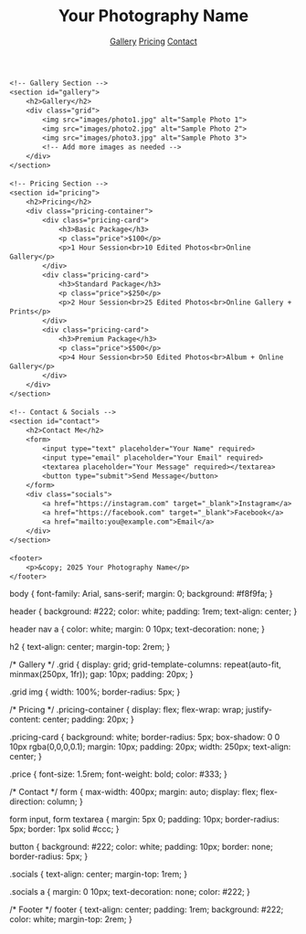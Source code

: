 
<!DOCTYPE html>
<html lang="en">
<head>
    <meta charset="UTF-8">
    <meta name="viewport" content="width=device-width, initial-scale=1.0">
    <title>Your Photography Name</title>
    <link rel="stylesheet" href="styles.css">
</head>
<body>
    <header>
        <h1>Your Photography Name</h1>
        <nav>
            <a href="#gallery">Gallery</a>
            <a href="#pricing">Pricing</a>
            <a href="#contact">Contact</a>
        </nav>
    </header>

    <!-- Gallery Section -->
    <section id="gallery">
        <h2>Gallery</h2>
        <div class="grid">
            <img src="images/photo1.jpg" alt="Sample Photo 1">
            <img src="images/photo2.jpg" alt="Sample Photo 2">
            <img src="images/photo3.jpg" alt="Sample Photo 3">
            <!-- Add more images as needed -->
        </div>
    </section>

    <!-- Pricing Section -->
    <section id="pricing">
        <h2>Pricing</h2>
        <div class="pricing-container">
            <div class="pricing-card">
                <h3>Basic Package</h3>
                <p class="price">$100</p>
                <p>1 Hour Session<br>10 Edited Photos<br>Online Gallery</p>
            </div>
            <div class="pricing-card">
                <h3>Standard Package</h3>
                <p class="price">$250</p>
                <p>2 Hour Session<br>25 Edited Photos<br>Online Gallery + Prints</p>
            </div>
            <div class="pricing-card">
                <h3>Premium Package</h3>
                <p class="price">$500</p>
                <p>4 Hour Session<br>50 Edited Photos<br>Album + Online Gallery</p>
            </div>
        </div>
    </section>

    <!-- Contact & Socials -->
    <section id="contact">
        <h2>Contact Me</h2>
        <form>
            <input type="text" placeholder="Your Name" required>
            <input type="email" placeholder="Your Email" required>
            <textarea placeholder="Your Message" required></textarea>
            <button type="submit">Send Message</button>
        </form>
        <div class="socials">
            <a href="https://instagram.com" target="_blank">Instagram</a>
            <a href="https://facebook.com" target="_blank">Facebook</a>
            <a href="mailto:you@example.com">Email</a>
        </div>
    </section>

    <footer>
        <p>&copy; 2025 Your Photography Name</p>
    </footer>
</body>
</html>

body {
    font-family: Arial, sans-serif;
    margin: 0;
    background: #f8f9fa;
}

header {
    background: #222;
    color: white;
    padding: 1rem;
    text-align: center;
}

header nav a {
    color: white;
    margin: 0 10px;
    text-decoration: none;
}

h2 {
    text-align: center;
    margin-top: 2rem;
}

/* Gallery */
.grid {
    display: grid;
    grid-template-columns: repeat(auto-fit, minmax(250px, 1fr));
    gap: 10px;
    padding: 20px;
}

.grid img {
    width: 100%;
    border-radius: 5px;
}

/* Pricing */
.pricing-container {
    display: flex;
    flex-wrap: wrap;
    justify-content: center;
    padding: 20px;
}

.pricing-card {
    background: white;
    border-radius: 5px;
    box-shadow: 0 0 10px rgba(0,0,0,0.1);
    margin: 10px;
    padding: 20px;
    width: 250px;
    text-align: center;
}

.price {
    font-size: 1.5rem;
    font-weight: bold;
    color: #333;
}

/* Contact */
form {
    max-width: 400px;
    margin: auto;
    display: flex;
    flex-direction: column;
}

form input, form textarea {
    margin: 5px 0;
    padding: 10px;
    border-radius: 5px;
    border: 1px solid #ccc;
}

button {
    background: #222;
    color: white;
    padding: 10px;
    border: none;
    border-radius: 5px;
}

.socials {
    text-align: center;
    margin-top: 1rem;
}

.socials a {
    margin: 0 10px;
    text-decoration: none;
    color: #222;
}

/* Footer */
footer {
    text-align: center;
    padding: 1rem;
    background: #222;
    color: white;
    margin-top: 2rem;
}
